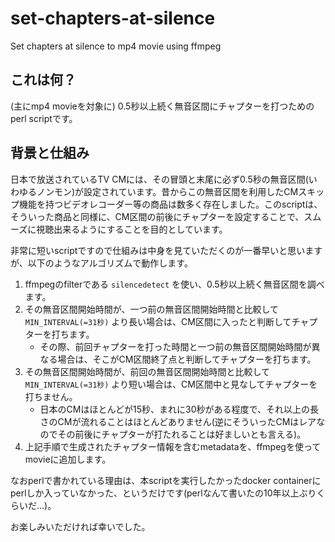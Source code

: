 # set-chapters-at-silence
Set chapters at silence to mp4 movie using ffmpeg

## これは何？

(主にmp4 movieを対象に) 0.5秒以上続く無音区間にチャプターを打つためのperl scriptです。

## 背景と仕組み

日本で放送されているTV CMには、その冒頭と末尾に必ず0.5秒の無音区間(いわゆるノンモン)が設定されています。昔からこの無音区間を利用したCMスキップ機能を持つビデオレコーダー等の商品は数多く存在しました。このscriptは、そういった商品と同様に、CM区間の前後にチャプターを設定することで、スムーズに視聴出来るようにすることを目的としています。

非常に短いscriptですので仕組みは中身を見ていただくのが一番早いと思いますが、以下のようなアルゴリズムで動作します。

1. ffmpegのfilterである `silencedetect` を使い、0.5秒以上続く無音区間を調べます。
2. その無音区間開始時間が、一つ前の無音区間開始時間と比較して `MIN_INTERVAL(=31秒)` より長い場合は、CM区間に入ったと判断してチャプターを打ちます。
   * その際、前回チャプターを打った時間と一つ前の無音区間開始時間が異なる場合は、そこがCM区間終了点と判断してチャプターを打ちます。
3. その無音区間開始時間が、前回の無音区間開始時間と比較して `MIN_INTERVAL(=31秒)` より短い場合は、CM区間中と見なしてチャプターを打ちません。
   * 日本のCMはほとんどが15秒、まれに30秒がある程度で、それ以上の長さのCMが流れることはほとんどありません(逆にそういったCMはレアなのでその前後にチャプターが打たれることは好ましいとも言える)。
4. 上記手順で生成されたチャプター情報を含むmetadataを、ffmpegを使ってmovieに追加します。

なおperlで書かれている理由は、本scriptを実行したかったdocker containerにperlしか入っていなかった、というだけです(perlなんて書いたの10年以上ぶりくらいだ…)。

お楽しみいただければ幸いでした。
